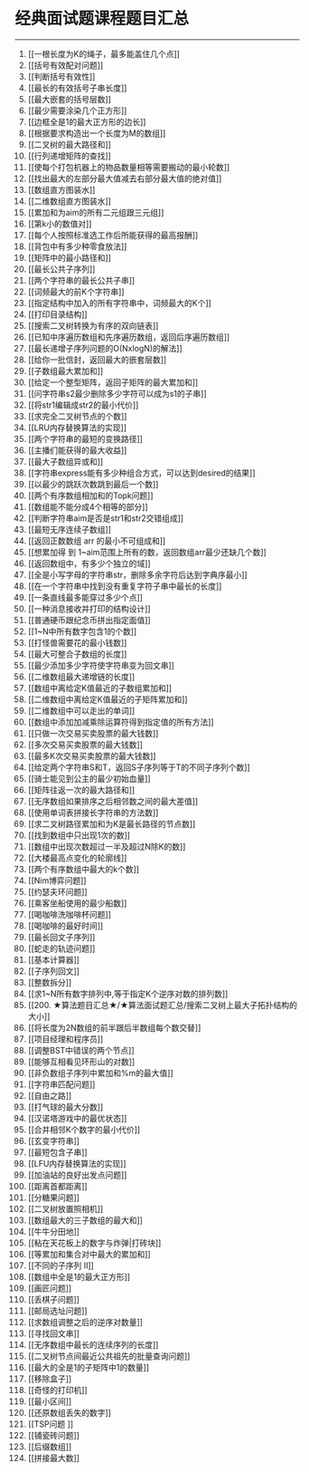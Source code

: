 # 经典面试题课程题目汇总

---
1. [[一根长度为K的绳子，最多能盖住几个点]]
1. [[括号有效配对问题]]
1. [[判断括号有效性]]
1. [[最长的有效括号子串长度]]
1. [[最大嵌套的括号层数]]
1. [[最少需要涂染几个正方形]]
1. [[边框全是1的最大正方形的边长]]
1. [[根据要求构造出一个长度为M的数组]]
1. [[二叉树的最大路径和]]
1. [[行列递增矩阵的查找]]
1. [[使每个打包机器上的物品数量相等需要搬动的最小轮数]]
1. [[找出最大的左部分最大值减去右部分最大值的绝对值]]
1. [[数组直方图装水]]
1. [[二维数组直方图装水]]
1. [[累加和为aim的所有二元组跟三元组]]
1. [[第k小的数值对]]
1. [[每个人按照标准选工作后所能获得的最高报酬]]
1. [[背包中有多少种零食放法]]
1. [[矩阵中的最小路径和]]
1. [[最长公共子序列]] 
1. [[两个字符串的最长公共子串]]
1. [[词频最大的前K个字符串]]
1. [[指定结构中加入的所有字符串中，词频最大的K个]]
1. [[打印目录结构]]
1. [[搜索二叉树转换为有序的双向链表]]
1. [[已知中序遍历数组和先序遍历数组，返回后序遍历数组]]
1. [[最长递增子序列问题的O(NxlogN)的解法]]
1. [[给你一批信封，返回最大的嵌套层数]]
1. [[子数组最大累加和]]
1. [[给定一个整型矩阵，返回子矩阵的最大累加和]]
1. [[问字符串s2最少删除多少字符可以成为s1的子串]]
1. [[将str1编辑成str2的最小代价]]
1. [[求完全二叉树节点的个数]]
1. [[LRU内存替换算法的实现]]
1. [[两个字符串的最短的变换路径]]
1. [[主播们能获得的最大收益]]
1. [[最大子数组异或和]]
1. [[字符串express能有多少种组合方式，可以达到desired的结果]]
1. [[以最少的跳跃次数跳到最后一个数]]
1. [[两个有序数组相加和的Topk问题]]
1. [[数组能不能分成4个相等的部分]]
1. [[判断字符串aim是否是str1和str2交错组成]]
1. [[最短无序连续子数组]]
1. [[返回正数数组 arr 的最小不可组成和]]
1. [[想累加得 到 1~aim范围上所有的数，返回数组arr最少还缺几个数]]
1. [[返回数组中，有多少个独立的域]]
1. [[全是小写字母的字符串str，删除多余字符后达到字典序最小]]
1. [[在一个字符串中找到没有重复字符子串中最长的长度]]
1. [[一条直线最多能穿过多少个点]]
1. [[一种消息接收并打印的结构设计]]
1. [[普通硬币跟纪念币拼出指定面值]]
1. [[1~N中所有数字包含1的个数]]
1. [[打怪兽需要花的最小钱数]]
1. [[最大可整合子数组的长度]]
1. [[最少添加多少字符使字符串变为回文串]]
1. [[二维数组最大递增链的长度]]
1. [[数组中离给定K值最近的子数组累加和]]
1. [[二维数组中离给定K值最近的子矩阵累加和]]
1. [[二维数组中可以走出的单词]]
1. [[数组中添加加减乘除运算符得到指定值的所有方法]]
1. [[只做一次交易买卖股票的最大钱数]]
1. [[多次交易买卖股票的最大钱数]]
1. [[最多K次交易买卖股票的最大钱数]]
1. [[给定两个字符串S和T，返回S子序列等于T的不同子序列个数]]
1. [[骑士能见到公主的最少初始血量]]
1. [[矩阵往返一次的最大路径和]]
1. [[无序数组如果排序之后相邻数之间的最大差值]]
1. [[使用单词表拼接长字符串的方法数]]
1. [[求二叉树路径累加和为K是最长路径的节点数]]
1. [[找到数组中只出现1次的数]]
1. [[数组中出现次数超过一半及超过N除K的数]]
1. [[大楼最高点变化的轮廓线]]
1. [[两个有序数组中最大的k个数]]
1. [[Nim博弈问题]]
1. [[约瑟夫环问题]]
1. [[乘客坐船使用的最少船数]]
1. [[喝咖啡洗咖啡杯问题]]
1. [[喝咖啡的最好时间]]
1. [[最长回文子序列]]
1. [[蛇走的轨迹问题]]
1. [[基本计算器]]
1. [[子序列回文]]
1. [[整数拆分]]
1. [[求1~N所有数字排列中,等于指定K个逆序对数的排列数]]
1. [[200. ★算法题目汇总★/★算法面试题汇总/搜索二叉树上最大子拓扑结构的大小]]
1. [[将长度为2N数组的前半跟后半数组每个数交替]]
1. [[项目经理和程序员]]
1. [[调整BST中错误的两个节点]]
1. [[能够互相看见环形山的对数]]
1. [[非负数组子序列中累加和%m的最大值]]
1. [[字符串匹配问题]]
1. [[自由之路]]
1. [[打气球的最大分数]]
1. [[汉诺塔游戏中的最优状态]]
1. [[合并相邻K个数字的最小代价]]
1. [[玄变字符串]]
1. [[最短包含子串]]
1. [[LFU内存替换算法的实现]]
1. [[加油站的良好出发点问题]]
1. [[距离首都距离]]
1. [[分糖果问题]]
1. [[二叉树放置照相机]]
1. [[数组最大的三子数组的最大和]]
1. [[牛牛分田地]]
803. [[粘在天花板上的数字与炸弹|打砖块]]
1. [[等累加和集合对中最大的累加和]]
940. [[不同的子序列 II]]
1. [[数组中全是1的最大正方形]]
1. [[画匠问题]]
1. [[丢棋子问题]]
1. [[邮局选址问题]]
1. [[求数组调整之后的逆序对数量]]
336. [[寻找回文串]]
1. [[无序数组中最长的连续序列的长度]]
1. [[二叉树节点间最近公共祖先的批量查询问题]]
1. [[最大的全是1的子矩阵中1的数量]]
1. [[移除盒子]]
1. [[奇怪的打印机]]
1. [[最小区间]]
1. [[还原数组丢失的数字]]
1. [[TSP问题 ]]
1. [[铺瓷砖问题]]
1. [[后缀数组]]
1. [[拼接最大数]]